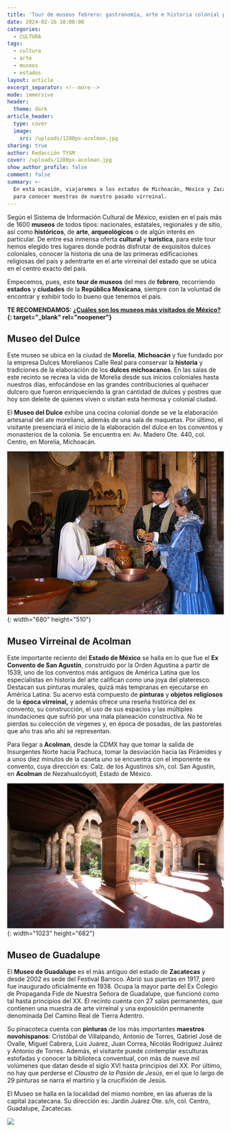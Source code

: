 ```yaml
---
title: 'Tour de museos febrero: gastronomía, arte e historia colonial para visitar '
date: 2024-02-16 10:00:00
categories:
  - CULTURA
tags:
  - cultura
  - arte
  - museos
  - estados
layout: article
excerpt_separator: <!--more-->
mode: immersive
header:
  theme: dark
article_header:
  type: cover
  image:
    src: /uploads/1280px-acolman.jpg
sharing: true
author: Redacción TYSM
cover: /uploads/1280px-acolman.jpg
show_author_profile: false
comment: false
summary: >-
  En esta ocasión, viajaremos a los estados de Michoacán, México y Zacatecas
  para conocer muestras de nuestro pasado virreinal.
---
```

Según el Sistema de Información Cultural de México, existen en el país más de 1600 **museos** de todos tipos: nacionales, estatales, regionales y de sitio, así como **históricos**, de **arte**, **arqueológicos** o de algún interés en particular. De entre esa inmensa oferta **cultural** y **turística**, para este tour hemos elegido tres lugares donde podrás disfrutar de exquisitos dulces coloniales, conocer la historia de una de las primeras edificaciones religiosas del país y adentrarte en el arte virreinal del estado que se ubica en el centro exacto del país.

Empecemos, pues, este **tour de museos** del mes de **febrero**, recorriendo **estados** y **ciudades** de la **República Mexicana**, siempre con la voluntad de encontrar y exhibir todo lo bueno que tenemos el país.

**TE RECOMENDAMOS: [¿Cuáles son los museos más visitados de México?](https://blog.tonoysumariachi.com/turismo/2022/06/07/cuales-son-los-museos-mas-visitados-de-mexico.html){: target="_blank" rel="noopener"}**

## Museo del Dulce

Este museo se ubica en la ciudad de **Morelia**, **Michoacán** y fue fundado por la empresa Dulces Morelianos Calle Real para conservar la **historia** y tradiciones de la elaboración de los **dulces** **michoacanos**. En las salas de este recinto se recrea la vida de Morelia desde sus inicios coloniales hasta nuestros días, enfocándose en las grandes contribuciones al quehacer dulcero que fueron enriqueciendo la gran cantidad de dulces y postres que hoy son deleite de quienes viven o visitan esta hermosa y colonial ciudad.

El **Museo del Dulce** exhibe una cocina colonial donde se ve la elaboración artesanal del ate moreliano, además de una sala de maquetas. Por último, el visitante presenciará el inicio de la elaboración del dulce en los conventos y monasterios de la colonia. Se encuentra en: Av. Madero Ote. 440, col. Centro, en Morelia, Michoacán.

![](/uploads/museoreal.jpeg){: width="680" height="510"}

## Museo Virreinal de Acolman

Este importante reciento del **Estado de México** se halla en lo que fue el **Ex Convento de San Agustín**, construido por la Orden Agustina a partir de 1539, uno de los conventos más antiguos de América Latina que los especialistas en historia del arte califican como una joya del plateresco. Destacan sus pinturas murales, quizá más tempranas en ejecutarse en América Latina. Su acervo está compuesto de **pinturas** y **objetos religiosos** de la **época virreinal,**&nbsp;y además ofrece una reseña histórica del ex convento, su construcción, el uso de sus espacios y las múltiples inundaciones que sufrió por una mala planeación constructiva. No te pierdas su colección de vírgenes y, en época de posadas, de las pastorelas que año tras año ahí se representan.

Para llegar a **Acolman**, desde la CDMX hay que tomar la salida de Insurgentes Norte hacia Pachuca, tomar la desviación hacia las Pirámides y a unos diez minutos de la caseta uno se encuentra con el imponente ex convento, cuya dirección es: Calz. de los Agustinos s/n, col. San Agustín, en **Acolman** de Nezahualcóyotl, Estado de México.

![](/uploads/acolman2.jpg){: width="1023" height="682"}

## Museo de Guadalupe

El **Museo de Guadalupe** es el más antiguo del estado de **Zacatecas**&nbsp;y desde 2002 es sede del Festival Barroco. Abrió sus puertas en 1917, pero fue inaugurado oficialmente en 1938. Ocupa la mayor parte del Ex Colegio de Propaganda Fide de Nuestra Señora de Guadalupe, que funcionó como tal hasta principios del XX. El recinto cuenta con 27 salas permanentes, que contienen una muestra de arte virreinal y una exposición permanente denominada Del Camino Real de Tierra Adentro.

Su pinacoteca cuenta con **pinturas** de los más importantes **maestros novohispanos**: Cristóbal de Villalpando, Antonio de Torres, Gabriel José de Ovalle, Miguel Cabrera, Luis Juárez, Juan Correa, Nicolás Rodríguez Juárez y Antonio de Torres. Además, el visitante puede contemplar esculturas estofadas y conocer la biblioteca conventual, con más de nueve mil volúmenes que datan desde el siglo XVI hasta principios del XX. Por último, no hay que perderse el&nbsp;*Claustro de la Pasión de Jesús*, en el que lo largo de 29 pinturas se narra el martirio y la crucifixión de Jesús.

El Museo se halla en la localidad del mismo nombre, en las afueras de la capital zacatecana. Su dirección es: Jardín Juárez Ote. s/n, col. Centro, Guadalupe, Zacatecas.

![](https://upload.wikimedia.org/wikipedia/commons/thumb/0/0e/GUADALUPE%2C_ZACATECAS_%285%29.JPG/1024px-GUADALUPE%2C_ZACATECAS_%285%29.JPG)